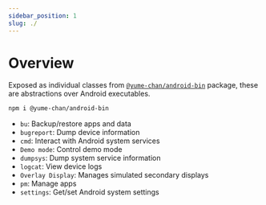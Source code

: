 ```yaml
---
sidebar_position: 1
slug: ./
---
```


# Overview

Exposed as individual classes from [`@yume-chan/android-bin`](https://www.npmjs.com/package/@yume-chan/android-bin) package, these are abstractions over Android executables.

```sh npm2yarn
npm i @yume-chan/android-bin
```

* `bu`: Backup/restore apps and data
* `bugreport`: Dump device information
* `cmd`: Interact with Android system services
* `Demo mode`: Control demo mode
* `dumpsys`: Dump system service information
* `logcat`: View device logs
* `Overlay Display`: Manages simulated secondary displays
* `pm`: Manage apps
* `settings`: Get/set Android system settings
